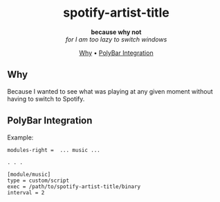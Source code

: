 <div align="center">

# spotify-artist-title
**because why not**\
*for I am too lazy to switch windows*

[Why](#why) •
[PolyBar Integration](#polybar-integration)

</div>

## Why
Because I wanted to see what was playing at any given moment without having to switch to Spotify.

## PolyBar Integration
Example: 
```
modules-right =  ... music ... 

. . . 

[module/music]
type = custom/script
exec = /path/to/spotify-artist-title/binary
interval = 2
```


